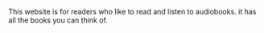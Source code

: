 This website is for readers who like to read and listen to audiobooks. it has all the books you can think of.
